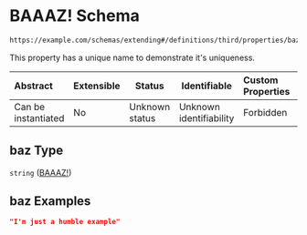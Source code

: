 # BAAAZ! Schema

```txt
https://example.com/schemas/extending#/definitions/third/properties/baz
```

This property has a unique name to demonstrate it's uniqueness.


| Abstract            | Extensible | Status         | Identifiable            | Custom Properties | Additional Properties | Access Restrictions | Defined In                                                                                   |
| :------------------ | ---------- | -------------- | ----------------------- | :---------------- | --------------------- | ------------------- | -------------------------------------------------------------------------------------------- |
| Can be instantiated | No         | Unknown status | Unknown identifiability | Forbidden         | Allowed               | none                | [extending.schema.json\*](../generated-schemas/extending.schema.json "open original schema") |

## baz Type

`string` ([BAAAZ!](extending-definitions-third-property-properties-baaaz.md))

## baz Examples

```json
"I'm just a humble example"
```
